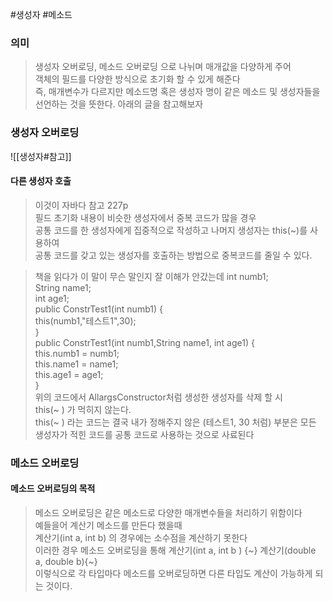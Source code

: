 #생성자 #메소드 
### 의미
> 생성자 오버로딩, 메소드 오버로딩 으로 나뉘며 매개값을 다양하게 주어  
> 객체의 필드를 다양한 방식으로  초기화 할 수 있게 해준다  
> 즉, 매개변수가 다르지만 메소드명 혹은 생성자 명이 같은 메소드 및 생성자들을  
> 선언하는 것을 뜻한다. 아래의 글을 참고해보자

### 생성자 오버로딩
![[생성자#참고]]

#### 다른 생성자 호출
> 이것이 자바다 참고 227p  
> 필드 초기화 내용이 비슷한 생성자에서 중복 코드가 많을 경우  
> 공통 코드를 한 생성자에게 집중적으로 작성하고 나머지 생성자는 this(~)를 사용하여  
> 공통 코드를 갖고 있는 생성자를 호출하는 방법으로 중복코드를 줄일 수 있다.

> 책을 읽다가 이 말이 무슨 말인지 잘 이해가 안갔는데
> 	int numb1;  
	String name1;  
	int age1;	
	public ConstrTest1(int numb1) {  
		this(numb1,"테스트1",30);  
	}  
	public ConstrTest1(int numb1,String name1, int age1) {  
		this.numb1 = numb1;  
		this.name1 = name1;  
		this.age1 = age1;  
	}  
> 위의 코드에서 AllargsConstructor처럼 생성한 생성자를 삭제 할 시  
> this(~ ) 가 먹히지 않는다.  
> this(~ ) 라는 코드는 결국 내가 정해주지 않은 (테스트1, 30 처럼) 부분은 모든 생성자가 적힌 코드를 공통 코드로 사용하는 것으로 사료된다  

### 메소드 오버로딩
#### 메소드 오버로딩의 목적
> 메소드 오버로딩은 같은 메소드로 다양한 매개변수들을 처리하기 위함이다  
> 예들을어 계산기 메소드를 만든다 했을때   
> 계산기(int a, int b) 의 경우에는 소수점을 계산하기 못한다  
> 이러한 경우 메소드 오버로딩을 통해 계산기(int a, int b ) {~} 계산기(double a, double b){~}  
> 이렇식으로 각 타입마다 메소드를 오버로딩하면 다른 타입도 계산이 가능하게 되는 것이다.